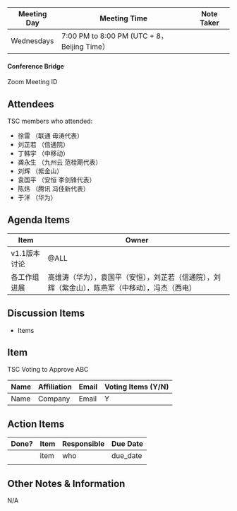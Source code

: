 | Meeting Day | Meeting Time                                | Note Taker |
| ----------- | ------------------------------------------- | ---------- |
| Wednesdays  | 7:00 PM to 8:00 PM (UTC + 8，Beijing Time） |            |

#### Conference Bridge

Zoom Meeting ID



## Attendees

TSC members who attended:

- 徐雷 （联通 毋涛代表）
- 刘芷若 （信通院）     
- 丁韩宇  （中移动）    
- 龚永生    （九州云 范桂飓代表）      
- 刘辉       （紫金山）     
- 袁国平    （安恒 李剑锋代表） 
- 陈炜  （腾讯 冯佳新代表）    
- 于洋        （华为）    

## Agenda Items

| Item                  | Owner                                                        |
| --------------------- | ------------------------------------------------------------ |
| v1.1版本讨论           | @ALL                                                      |
| 各工作组进展          | 高维涛（华为），袁国平（安恒），刘芷若（信通院），刘辉（紫金山），陈燕军（中移动），冯杰（西电） |


## Discussion Items

- Items

## Item

TSC Voting to Approve ABC

| **Name** | **Affiliation** | **Email** | **Voting Items (Y/N)** |
| -------- | --------------- | --------- | ---------------------- |
| Name     | Company         | Email     | Y                      |


## Action Items

| Done? | Item | Responsible | Due Date |
| ----- | ---- | ----------- | -------- |
|       | item | who         | due_date |
|       |      |             |          |

## Other Notes & Information

N/A